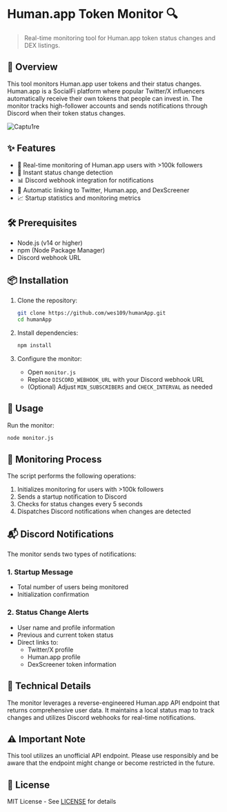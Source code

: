 # Human.app Token Monitor 🔍

> Real-time monitoring tool for Human.app token status changes and DEX listings.

## 📝 Overview

This tool monitors Human.app user tokens and their status changes. Human.app is a SocialFi platform where popular Twitter/X influencers automatically receive their own tokens that people can invest in. The monitor tracks high-follower accounts and sends notifications through Discord when their token status changes.


![Captu1re](https://github.com/user-attachments/assets/e0554eee-3544-4af7-83e7-8cf6a8437f87)


## ✨ Features

- 🔄 Real-time monitoring of Human.app users with >100k followers
- 🚀 Instant status change detection
- 📊 Discord webhook integration for notifications
- 🔗 Automatic linking to Twitter, Human.app, and DexScreener
- 📈 Startup statistics and monitoring metrics

## 🛠️ Prerequisites

- Node.js (v14 or higher)
- npm (Node Package Manager)
- Discord webhook URL

## 📦 Installation

1. Clone the repository:
   ```bash
   git clone https://github.com/wes109/humanApp.git
   cd humanApp
   ```

2. Install dependencies:
   ```bash
   npm install
   ```

3. Configure the monitor:
   - Open `monitor.js`
   - Replace `DISCORD_WEBHOOK_URL` with your Discord webhook URL
   - (Optional) Adjust `MIN_SUBSCRIBERS` and `CHECK_INTERVAL` as needed

## 🚀 Usage

Run the monitor:
```bash
node monitor.js
```

## 🔄 Monitoring Process

The script performs the following operations:
1. Initializes monitoring for users with >100k followers
2. Sends a startup notification to Discord
3. Checks for status changes every 5 seconds
4. Dispatches Discord notifications when changes are detected

## 📬 Discord Notifications

The monitor sends two types of notifications:

### 1. Startup Message
- Total number of users being monitored
- Initialization confirmation

### 2. Status Change Alerts
- User name and profile information
- Previous and current token status
- Direct links to:
  - Twitter/X profile
  - Human.app profile
  - DexScreener token information

## 🔧 Technical Details

The monitor leverages a reverse-engineered Human.app API endpoint that returns comprehensive user data. It maintains a local status map to track changes and utilizes Discord webhooks for real-time notifications.

## ⚠️ Important Note

This tool utilizes an unofficial API endpoint. Please use responsibly and be aware that the endpoint might change or become restricted in the future.

## 📄 License

MIT License - See [LICENSE](LICENSE) for details
